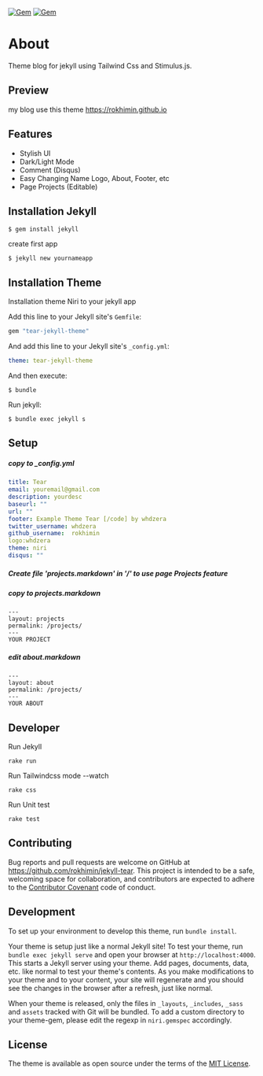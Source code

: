 
[![Gem](https://img.shields.io/gem/v/tear-jekyll-theme.svg)](https://rubygems.org/gems/tear-jekyll-theme)
[![Gem](https://img.shields.io/gem/dt/tear-jekyll-theme.svg)](https://rubygems.org/gems/tear-jekyll-theme)

# About
Theme blog for jekyll using Tailwind Css and Stimulus.js.

## Preview
my blog use this theme
https://rokhimin.github.io

## Features
- Stylish UI
- Dark/Light Mode
- Comment (Disqus)
- Easy Changing Name Logo, About, Footer, etc
- Page Projects (Editable)

## Installation Jekyll

    $ gem install jekyll


create first app

    $ jekyll new yournameapp


## Installation Theme 

Installation theme Niri to your jekyll app

Add this line to your Jekyll site's `Gemfile`:

```ruby
gem "tear-jekyll-theme"
```

And add this line to your Jekyll site's `_config.yml`:

```yaml
theme: tear-jekyll-theme
```

And then execute:

    $ bundle


Run jekyll:

    $ bundle exec jekyll s

## Setup

##### copy to _config.yml

```yaml
title: Tear
email: youremail@gmail.com
description: yourdesc
baseurl: "" 
url: "" 
footer: Example Theme Tear [/code] by whdzera
twitter_username: whdzera
github_username:  rokhimin
logo:whdzera
theme: niri
disqus: ""
```

##### Create file 'projects.markdown' in '/' to use page Projects feature

##### copy to projects.markdown

```
---
layout: projects
permalink: /projects/
---
YOUR PROJECT
```

##### edit about.markdown

```
---
layout: about
permalink: /projects/
---
YOUR ABOUT
```

## Developer 
Run Jekyll
```
rake run
```

Run Tailwindcss mode --watch
```
rake css
```

Run Unit test
```
rake test
```

## Contributing

Bug reports and pull requests are welcome on GitHub at https://github.com/rokhimin/jekyll-tear. This project is intended to be a safe, welcoming space for collaboration, and contributors are expected to adhere to the [Contributor Covenant](https://www.contributor-covenant.org/) code of conduct.

## Development

To set up your environment to develop this theme, run `bundle install`.

Your theme is setup just like a normal Jekyll site! To test your theme, run `bundle exec jekyll serve` and open your browser at `http://localhost:4000`. This starts a Jekyll server using your theme. Add pages, documents, data, etc. like normal to test your theme's contents. As you make modifications to your theme and to your content, your site will regenerate and you should see the changes in the browser after a refresh, just like normal.

When your theme is released, only the files in `_layouts`, `_includes`, `_sass` and `assets` tracked with Git will be bundled.
To add a custom directory to your theme-gem, please edit the regexp in `niri.gemspec` accordingly.

## License

The theme is available as open source under the terms of the [MIT License](https://opensource.org/licenses/MIT).
